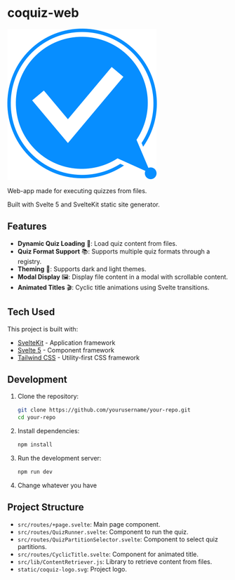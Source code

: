 # coquiz-web

![Coquiz Logo](static/coquiz-logo.svg)

Web-app made for executing quizzes from files.

Built with Svelte 5 and SvelteKit static site generator.

## Features

- **Dynamic Quiz Loading** 📂: Load quiz content from files.
- **Quiz Format Support** 📚: Supports multiple quiz formats through a registry.
- **Theming** 🎨: Supports dark and light themes.
- **Modal Display** 🖼️: Display file content in a modal with scrollable content.
- **Animated Titles** 🎬: Cyclic title animations using Svelte transitions.

## Tech Used

This project is built with:

- [SvelteKit](https://kit.svelte.dev/) - Application framework
- [Svelte 5](https://svelte.dev/) - Component framework
- [Tailwind CSS](https://tailwindcss.com/) - Utility-first CSS framework

## Development

1. Clone the repository:
    ```sh
    git clone https://github.com/yourusername/your-repo.git
    cd your-repo
    ```

2. Install dependencies:
    ```sh
    npm install
    ```

3. Run the development server:
    ```sh
    npm run dev
    ```

4. Change whatever you have

## Project Structure

- `src/routes/+page.svelte`: Main page component.
- `src/routes/QuizRunner.svelte`: Component to run the quiz.
- `src/routes/QuizPartitionSelector.svelte`: Component to select quiz partitions.
- `src/routes/CyclicTitle.svelte`: Component for animated title.
- `src/lib/ContentRetriever.js`: Library to retrieve content from files.
- `static/coquiz-logo.svg`: Project logo.

